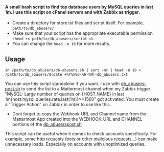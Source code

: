 #### A small bash script to find top database users by MySQL queries in last 1m. I use this script on cPanel servers and with Zabbix as trigger. 

 * Create a directory for store txt files and script itself. For example, ```path/to/db_abusers/``` 
 * Make sure that your script has the appropriate executable permission ```chmod +x path/to/db_abusers/script.sh```
 * You can change the ```head -n 10``` for more results.  

## Usage
```sh /path/to/db_abusers/db-abusers.sh | sort -nr | head -n 10 > /path/to/db_abusers/$(date +%Y%m%d-%H-%M)-db_abusers.txt```

You can use this script standalone if you want. I use with [db_abusers-post.sh](https://github.com/yigitgokcu/cpanel-db_abusers/blob/main/db_abusers-post.sh) to send the list to a Mattermost channel when my Zabbix trigger "MySQL: Large number of queries on {HOST.NAME} in last 1m{host:mysql.queries.rate.last(1m)}>=1500" got activated. You must create a "Trigger Action" on Zabbix in order to use like this.  

 * Dont forget to copy the Webhook URL and Channel name from the Mattermost App created into the WEBHOOK_URL and CHANNEL portions of the [db_abuserspost.sh](https://github.com/yigitgokcu/cpanel-db_abusers/blob/main/db_abusers-post.sh)

This script can be useful when it comes to check accounts specifically. For example, some http requests (bots or other malicious requests...) can make unnecessary loads. Especially on accounts with unoptimized queries.
